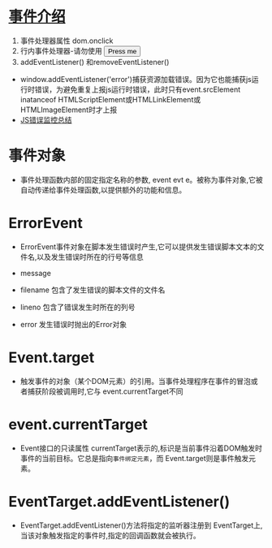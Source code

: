 # [事件介绍](https://developer.mozilla.org/zh-CN/docs/Learn/JavaScript/Building_blocks/Events)
 1. 事件处理器属性 dom.onclick
 2. 行内事件处理器-请勿使用 <button onclick="bgChange()">Press me</button>
 3. addEventListener() 和removeEventListener()


* window.addEventListener('error')捕获资源加载错误。因为它也能捕获js运行时错误，为避免重复上报js运行时错误，此时只有event.srcElement inatanceof HTMLScriptElement或HTMLLinkElement或HTMLImageElement时才上报
* [JS错误监控总结](https://segmentfault.com/a/1190000014672384)
# 事件对象 
* 事件处理函数内部的固定指定名称的参数, event evt e。被称为事件对象,它被自动传递给事件处理函数,以提供额外的功能和信息。
# ErrorEvent
* ErrorEvent事件对象在脚本发生错误时产生,它可以提供发生错误脚本文本的文件名,以及发生错误时所在的行号等信息

* message
* filename  包含了发生错误的脚本文件的文件名
* lineno 包含了错误发生时所在的列号
* error  发生错误时抛出的Error对象



# Event.target
* 触发事件的对象（某个DOM元素）的引用。当事件处理程序在事件的冒泡或者捕获阶段被调用时,它与 event.currentTarget不同

# event.currentTarget
* Event接口的只读属性 currentTarget表示的,标识是当前事件沿着DOM触发时事件的当前目标。它总是指向`事件绑定元素`，而 Event.target则是事件触发元素。


# EventTarget.addEventListener()
* EventTarget.addEventListener()方法将指定的监听器注册到 EventTarget上,当该对象触发指定的事件时,指定的回调函数就会被执行。